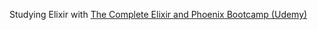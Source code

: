 Studying Elixir with [The Complete Elixir and Phoenix Bootcamp (Udemy)](https://www.udemy.com/course/the-complete-elixir-and-phoenix-bootcamp-and-tutorial/)
